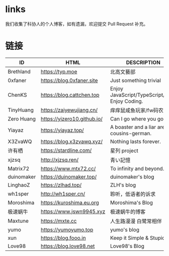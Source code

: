 # links
我们收集了科协人的个人博客，如有遗漏，欢迎提交 Pull Request 补充。

# 链接

| ID | HTML | DESCRIPTION |
| -- | --   | --          |
| Brethland | https://typ.moe | 北高文藝部 |
| 0xfaner | https://blog.0xfaner.site | Just something trivial |
| ChenKS | https://blog.cattchen.top | Enjoy JavaScript/TypeScript/Dart. Enjoy Coding. |
| TinyHuang | https://zaiyewujiang.cn/ | 痒痒鼠咸鱼玩家/fw码农 |
| Zero Huang | https://yizero10.github.io/ | Can I go where you go? |
| Yiayaz | https://yiayaz.top/ | A boaster and a liar are cousins-german. |
| X3ZvaWQ | https://blog.x3zvawq.xyz/ | Nothing lasts forever. |
| 许有栖 | https://stardline.com/ | 星列 project |
| xjzsq | http://xjzsq.ren/ | 青い記憶 |
| Matrix72 | https://www.mtx72.cc/ | To infinity and beyond. |
| duinomaker | https://duinomaker.top/ | duinomaker's blog |
| LinghaoZ | https://zlhad.top/ | ZLH's blog |
| wh1sper | http://wh1sper.cn/ | 聆听，低语者的诉求 |
| Moroshima | https://kuroshima.eu.org | Moroshima's Blog |
| 极速蜗牛 | https://www.jswn9945.xyz | 极速蜗牛的博客 |
| Maxtune | https://mxte.cc | 人生路漫漫 白鹭常相伴 |
| yumo | https://yumoyumo.top | yumo's blog |
| xun | https://blog.fooo.in | Keep it Simple & Stupid |
| Love98 | https://blog.love98.net | Love98's Blog |

